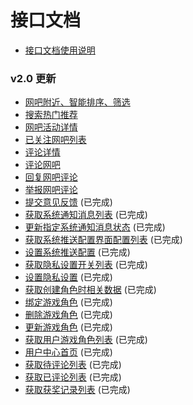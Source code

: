 # 接口文档

* [接口文档使用说明](guide.md)

### v2.0 更新

* [网吧附近、智能排序、筛选](src/52-bar-filter.md)
* [搜索热门推荐](src/54-bar-search-hot.md)
* [网吧活动详情](src/55-bar-activity-detail.md)
* [已关注网吧列表](src/56-bar-followed.md)
* [评论详情](src/57-bar-comment-detail.md)
* [评论网吧](src/58-bar-comment.md)
* [回复网吧评论](src/59-bar-comment-reply.md)
* [举报网吧评论](src/60-bar-comment-report.md)
* [提交意见反馈](src/130-add-feedback.md) (已完成)
* [获取系统通知消息列表](src/131-get-system-infom-list.md) (已完成)
* [更新指定系统通知消息状态](src/132-update-system-infom.md) (已完成)
* [获取系统推送配置界面配置列表](src/133-get-system-message-set-list.md) (已完成)
* [设置系统推送配置](src/134-set-system-message-set.md) (已完成)
* [获取隐私设置开关列表](src/135-get-privacy-setting-list.md) (已完成)
* [设置隐私设置](src/136-set-privacy-setting.md) (已完成)
* [获取创建角色时相关数据](src/140-getGameRoleRelativeData.md) (已完成)
* [绑定游戏角色](src/141-bind-game-role-for-user.md) (已完成)
* [删除游戏角色](src/142-unbind-game-role-for-user.md) (已完成)
* [更新游戏角色](src/143-update-game-role-for-user.md) (已完成)
* [获取用户游戏角色列表](src/144-get-user-game-role-list.md) (已完成)
* [用户中心首页](src/34-mine.md) (已完成)
* [获取待评论列表](src/146-noComment-list.md) (已完成)
* [获取已评论列表](src/147-comment-list.md) (已完成)
* [获取获奖记录列表](src/148-get-cash-history-list.md) (已完成)
